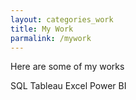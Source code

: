 ```yaml
---
layout: categories_work
title: My Work
parmalink: /mywork
---
```


Here are some of my works

SQL
Tableau
Excel
Power BI